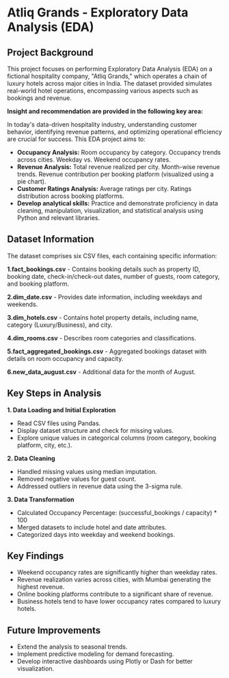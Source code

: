 # Atliq Grands - Exploratory Data Analysis (EDA)

## Project Background

This project focuses on performing Exploratory Data Analysis (EDA) on a fictional hospitality company, "Atliq Grands," which operates a chain of luxury hotels across major cities in India. The dataset provided simulates real-world hotel operations, encompassing various aspects such as bookings and revenue.

**Insight and recommendation are provided in the following key area:**

In today's data-driven hospitality industry, understanding customer behavior, identifying revenue patterns, and optimizing operational efficiency are crucial for success. This EDA project aims to:

* **Occupancy Analysis:** Room occupancy by category. Occupancy trends across cities. Weekday vs. Weekend occupancy rates.
* **Revenue Analysis:** Total revenue realized per city. Month-wise revenue trends. Revenue contribution per booking platform (visualized using a pie chart).
* **Customer Ratings Analysis:** Average ratings per city. Ratings distribution across booking platforms.
* **Develop analytical skills:** Practice and demonstrate proficiency in data cleaning, manipulation, visualization, and statistical analysis using Python and relevant libraries.

## Dataset Information

The dataset comprises six CSV files, each containing specific information:

**1.fact_bookings.csv** - Contains booking details such as property ID, booking date, check-in/check-out dates, number of guests, room category, and booking platform.

**2.dim_date.csv** - Provides date information, including weekdays and weekends.

**3.dim_hotels.csv** - Contains hotel property details, including name, category (Luxury/Business), and city.

**4.dim_rooms.csv** - Describes room categories and classifications.

**5.fact_aggregated_bookings.csv** - Aggregated bookings dataset with details on room occupancy and capacity.

**6.new_data_august.csv** - Additional data for the month of August.

## Key Steps in Analysis

**1. Data Loading and Initial Exploration**
* Read CSV files using Pandas.
* Display dataset structure and check for missing values.
* Explore unique values in categorical columns (room category, booking platform, city, etc.).

**2. Data Cleaning**
* Handled missing values using median imputation.
* Removed negative values for guest count.
* Addressed outliers in revenue data using the 3-sigma rule.

**3. Data Transformation**
* Calculated Occupancy Percentage: (successful_bookings / capacity) * 100
* Merged datasets to include hotel and date attributes.
* Categorized days into weekday and weekend bookings.

## Key Findings

* Weekend occupancy rates are significantly higher than weekday rates.
* Revenue realization varies across cities, with Mumbai generating the highest revenue.
* Online booking platforms contribute to a significant share of revenue.
* Business hotels tend to have lower occupancy rates compared to luxury hotels.

## Future Improvements

* Extend the analysis to seasonal trends.
* Implement predictive modeling for demand forecasting.
* Develop interactive dashboards using Plotly or Dash for better visualization.
